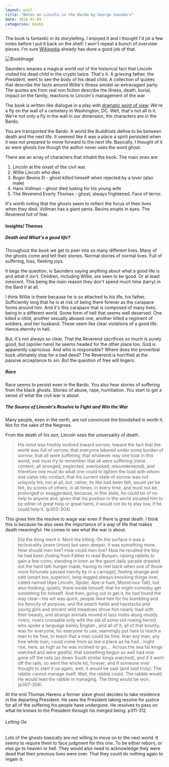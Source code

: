 ```yaml
---
layout: post
title: "Notes on Lincoln in the Bardo by George Saunders"
date: 2018-01-04
categories: books
---
```


The book is fantastic in its storytelling. I enjoyed it and I thought I'd jot a few notes before I put it back on the shelf. I won't repeat a bunch of overview pieces. I'm sure [Wikipedia](https://en.wikipedia.org/wiki/Lincoln_in_the_Bardo) already has done a good job of that.

![BookImage](http://bit.ly/2EaA8dn)

Saunders weaves a magical world out of the historical fact that Lincoln visited his dead child in the crypts twice. That's it. A grieving father, the President, went to see the body of his dead child. A collection of quotes that describe the facts around Willie's illness amidst an extravagant party. The quotes are from real non fiction describe the illness, death, burial, impact on the family, reactions to Lincoln's management of the war.

The book is written like dialogue in a play with [dramatic point of view](http://ingridsundberg.com/2011/04/05/what-is-dramatic-point-of-view/). We're a fly on the wall of a cemetery in Washington, DC. Well, that's not all is it. We're not only a fly in the wall in our dimension, the characters are in the Bardo.

You are transported the Bardo. A world the Buddhists define to be between death and the next life. It seemed like it was a place a spirit persisted when it was not prepared to move forward to the next life. Basically, I thought of it as were ghosts live though the author never uses the word ghost.

There are an array of characters that inhabit the book. The main ones are:
1. Lincoln at the onset of the civil war.
2. Willie Lincoln who dies
3. Roger Bevins III - ghost killed himself when rejected by a lover (also male)
4. Hans Vollman - ghost died lusting for his young wife
5. The Reverend Everly Thomas - ghost; always frightened. Face of terror.

It's worth noting that the ghosts seem to reflect the focus of their lives when they died. Vollman has a giant penis. Bevins erupts in eyes. The Reverend full of fear.

#### Insights/ Themes
##### Death and What's a good life?

Throughout the book we get to peer into so many different lives. Many of the ghosts come and tell their stories. Normal stories of normal lives. Full of suffering, loss, fleeting joys.

It begs the question, is Saunders saying anything about what a good life is and what it isn't. Children, including Willie, are seen to be good. Or at least innocent. This being the main reason they don't spend much time (tarry) in the Bard if at all.

I think Willie is there because he is so attached to his life, his father. Sufficiently long that he is at risk of being there forever as the carapace forms around him. And it's this carapace that is composed of many lives, being in a different world. Some form of hell that seems well deserved. One killed a child, another sexually abused one, another killed a regiment of soldiers, and her husband. These seem like clear violations of a good life. Hence eternity in hell.

But, it's not always so clear. That the Reverend sacrifices so much is surely good, but (spoiler here) he seems headed for the other place too. God is apparently capricious. And who is responsible? Where does the proverbial buck ultimately stop for a bad deed? The Reverend is horrified at the passive acceptance to sin. But the question of free will lingers.

##### Race
Race seems to persist even in the Bardo. You also hear stories of suffering from the black ghosts. Stories of abuse, rape, humiliation. You start to get a sense of what the civil war is about.

##### The Source of Lincoln's Resolve to Fight and Win the War
Many people, even in the north, are not convinced the bloodshed is worth it. Not for the sake of the Negroes.

From the death of his son, Lincoln sees the universality of death.
> His mind was freshly inclined toward *sorrow*; toward the fact that the world was full of sorrow; that everyone labored under some burden of sorrow; that all were suffering; that whatever way one took in this world, one must try to remember that all were suffering (none content; all wronged, neglected, overlooked, misunderstood), and therefore one must do what one could to lighten the load with whom one came into contact; that his current state of sorrow was not uniquely his, not at all, but, rather, its like had been felt, would yet be felt, by scores of others, in all times, in every time, and must not be prolonged or exaggerated, because, in this state, he could be of no help to anyone and, given that his position in the world situated him to be either of great help or great harm, it would not do to stay low, if he could help it. (p303-304)


This gives him the resolve to wage war even if there is great death. I think this is because he also sees the importance of a way of life that makes death meaningful. He comes to see what the war is about.

>Did the thing merit it. Merit the killing. On the surface it was a technicality (mere Union) but seen deeper, it was something more. How should men live? How could men live? Now he recalled the boy he had been (hiding from Father to read Bunyan; raising rabbits to gain a few coins; standing in town as the gaunt daily parade drawled out the hard talk hunger made; having to reel back when one of those more fortunate passed merrily by in a carriage), feeling strange and odd (smart too, superior), long-legged always knocking things over, called named (Ape Lincoln, Spider, Ape-a-ham, Monstrous-Tall), but also thinking, quietly, there inside himself, that he might someday get something for himself. And then, going out to get it, he had found the way clear—his wit was quick, people liked him for his bumbling and his ferocity of purpose, and the peach fields and haystacks and young girls and ancient wild meadows drove him nearly mad with their beauty, and strange animals moved in lazy mobs along muddy rivers, rivers crossable only with the aid of some old rowing hermit who spoke a language barely English , and all of it, all of that bounty, was for everyone, for everyone to use, seemingly put here to teach a man to be free, to teach that a man could be free, than any man, any free white man, could come from as low a place as he had…might rise, here, as high as he was inclined to go…. Across the sea fat kings watched and were gleeful, that something begun so well had now gone off the rails (as down South similar kings watched), and if it went off the rails, so went the whole kit, forever, and if someone ever thought to start it up again, well, it would be said (and said truly): The rabble cannot manage itself.
Well, the rabble could. The rabble would.
He would lead the rabble in managing.
The thing would be won.
(p307-308)

At the end Thomas Havens a former slave ghost decides to take residence in the departing President. He sees the President taking resolve for justice for all of the suffering his people have undergone. He resolves to pass on what he knows to the President through his merged being. p311-312

###### Letting Go
Lots of the ghosts basically are not willing to move on to the next world. It seems to require them to face judgment for this one. To be either reborn, or else go to heaven or hell. They would also need to acknowledge they were dead that their previous lives were over. That they could do nothing again to regain it.
